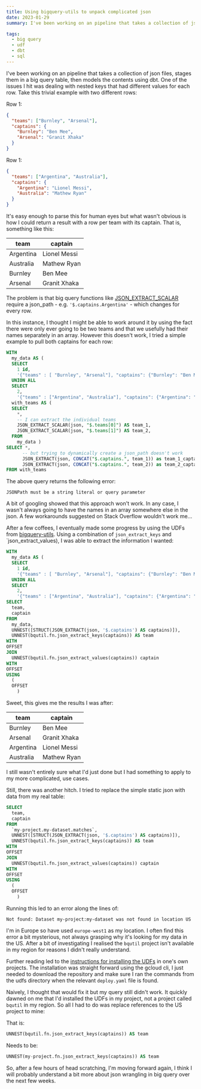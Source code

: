 ```yaml
---
title: Using bigquery-utils to unpack complicated json
date: 2023-01-29
summary: I've been working on an pipeline that takes a collection of json files, stages them in a big query table, then models the contents using dbt. One of the issues I hit was dealing with nested keys that had different values for each row. I was able to make progress by using some UDFs from the bigquery-utils project but a few steps were required.

tags:
  - big query
  - udf
  - dbt
  - sql
---
```


I've been working on an pipeline that takes a collection of json files, stages them in a big query table, then models the contents using dbt. One of the issues I hit was dealing with nested keys that had different values for each row. Take this trivial example with two different rows:

Row 1:

```json
{
  "teams": ["Burnley", "Arsenal"],
  "captains": {
    "Burnley": "Ben Mee",
    "Arsenal": "Granit Xhaka"
  }
}
```

Row 1:

```json
{
  "teams": ["Argentina", "Australia"],
  "captains": {
    "Argentina": "Lionel Messi",
    "Australia": "Mathew Ryan"
  }
}
```

It's easy enough to parse this for human eyes but what wasn't obvious is how I could return a result with a row per team with its captain. That is, something like this:

| team      | captain      |
| --------- | ------------ |
| Argentina | Lionel Messi |
| Australia | Mathew Ryan  |
| Burnley   | Ben Mee      |
| Arsenal   | Granit Xhaka |

The problem is that big query functions like [JSON_EXTRACT_SCALAR](https://cloud.google.com/bigquery/docs/reference/standard-sql/json_functions#json_extract_scalar) require a json_path - e.g. `'$.captains.Argentina'` - which changes for every row.

In this instance, I thought I might be able to work around it by using the fact there were only ever going to be two teams and that we usefully had their names separately in an array. However this doesn't work, I tried a simple example to pull both captains for each row:

```sql
WITH
  my_data AS (
  SELECT
    1 id,
    '{"teams" : [ "Burnley", "Arsenal"], "captains": {"Burnley": "Ben Mee", "Arsenal": "Granit Xhaka"}}' json
  UNION ALL
  SELECT
    2,
    '{"teams" : ["Argentina", "Australia"], "captains": {"Argentina": "Lionel Messi", "Australia": "Mathew Ryan"}}' ),
  with_teams AS (
  SELECT
    *,
    -- I can extract the individual teams
    JSON_EXTRACT_SCALAR(json, "$.teams[0]") AS team_1,
    JSON_EXTRACT_SCALAR(json, "$.teams[1]") AS team_2,
  FROM
    my_data )
SELECT *,
      -- but trying to dynamically create a json_path doesn't work
      JSON_EXTRACT(json, CONCAT("$.captains.", team_1)) as team_1_captain,
      JSON_EXTRACT(json, CONCAT("$.captains.", team_2)) as team_2_captain
FROM with_teams
```

The above query returns the following error:

`JSONPath must be a string literal or query parameter`

A bit of googling showed that this approach won't work. In any case, I wasn't always going to have the names in an array somewhere else in the json. A few workarounds suggested on Stack Overflow wouldn't work me...

After a few coffees, I eventually made some progress by using the UDFs from [bigquery-utils](https://github.com/GoogleCloudPlatform/bigquery-utils). Using a combination of `json_extract_keys` and `json_extract_values), I was able to extract the information I wanted:

```sql
WITH
  my_data AS (
  SELECT
    1 id,
    '{"teams" : [ "Burnley", "Arsenal"], "captains": {"Burnley": "Ben Mee", "Arsenal": "Granit Xhaka"}}' json
  UNION ALL
  SELECT
    2,
    '{"teams" : ["Argentina", "Australia"], "captains": {"Argentina": "Lionel Messi", "Australia": "Mathew Ryan"}}' )
SELECT
  team,
  captain
FROM
  my_data,
  UNNEST([STRUCT(JSON_EXTRACT(json, '$.captains') AS captains)]),
  UNNEST(bqutil.fn.json_extract_keys(captains)) AS team
WITH
OFFSET
JOIN
  UNNEST(bqutil.fn.json_extract_values(captains)) captain
WITH
OFFSET
USING
  (
  OFFSET
    )
```

Sweet, this gives me the results I was after:

| team      | captain      |
| --------- | ------------ |
| Burnley   | Ben Mee      |
| Arsenal   | Granit Xhaka |
| Argentina | Lionel Messi |
| Australia | Mathew Ryan  |

I still wasn't entirely sure what I'd just done but I had something to apply to my more complicated, use cases.

Still, there was another hitch. I tried to replace the simple static json with data from my real table:

```sql
SELECT
  team,
  captain
FROM
  `my-project.my-dataset.matches`,
  UNNEST([STRUCT(JSON_EXTRACT(json, '$.captains') AS captains)]),
  UNNEST(bqutil.fn.json_extract_keys(captains)) AS team
WITH
OFFSET
JOIN
  UNNEST(bqutil.fn.json_extract_values(captains)) captain
WITH
OFFSET
USING
  (
  OFFSET
    )
```

Running this led to an error along the lines of:

`Not found: Dataset my-project:my-dataset was not found in location US`

I'm in Europe so have used `europe-west1` as my location. I often find this error a bit mysterious, not always grasping why it's looking for my data in the US. After a bit of investigating I realised the `bqutil` project isn't available in my region for reasons I didn't really understand.

Further reading led to the [instructions for installing the UDFs](https://github.com/GoogleCloudPlatform/bigquery-utils/tree/master/udfs) in one's own projects. The installation was straight forward using the gcloud cli, I just needed to download the repository and make sure I ran the commands from the udfs directory when the relevant `deploy.yaml` file is found.

Naively, I thought that would fix it but my query still didn't work. It quickly dawned on me that I'd installed the UDFs in my project, not a project called `bqutil` in my region. So all I had to do was replace references to the US project to mine:

That is:

```sql
UNNEST(bqutil.fn.json_extract_keys(captains)) AS team
```

Needs to be:

```sql
UNNEST(my-project.fn.json_extract_keys(captains)) AS team
```

So, after a few hours of head scratching, I'm moving forward again, I think I will probably understand a bit more about json wrangling in big query over the next few weeks.
